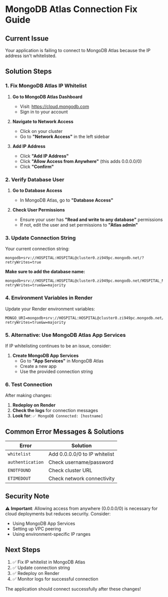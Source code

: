 # MongoDB Atlas Connection Fix Guide

## Current Issue
Your application is failing to connect to MongoDB Atlas because the IP address isn't whitelisted.

## Solution Steps

### 1. **Fix MongoDB Atlas IP Whitelist**

1. **Go to MongoDB Atlas Dashboard**
   - Visit: https://cloud.mongodb.com
   - Sign in to your account

2. **Navigate to Network Access**
   - Click on your cluster
   - Go to **"Network Access"** in the left sidebar

3. **Add IP Address**
   - Click **"Add IP Address"**
   - Click **"Allow Access from Anywhere"** (this adds 0.0.0.0/0)
   - Click **"Confirm"**

### 2. **Verify Database User**

1. **Go to Database Access**
   - In MongoDB Atlas, go to **"Database Access"**

2. **Check User Permissions**
   - Ensure your user has **"Read and write to any database"** permissions
   - If not, edit the user and set permissions to **"Atlas admin"**

### 3. **Update Connection String**

Your current connection string:
```
mongodb+srv://HOSPITAL:HOSPITAL@cluster0.zi949pc.mongodb.net/?retryWrites=true
```

**Make sure to add the database name:**
```
mongodb+srv://HOSPITAL:HOSPITAL@cluster0.zi949pc.mongodb.net/HOSPITAL_MANAGEMENT_SYSTEM?retryWrites=true&w=majority
```

### 4. **Environment Variables in Render**

Update your Render environment variables:

```
MONGO_URI=mongodb+srv://HOSPITAL:HOSPITAL@cluster0.zi949pc.mongodb.net/HOSPITAL_MANAGEMENT_SYSTEM?retryWrites=true&w=majority
```

### 5. **Alternative: Use MongoDB Atlas App Services**

If IP whitelisting continues to be an issue, consider:

1. **Create MongoDB App Services**
   - Go to **"App Services"** in MongoDB Atlas
   - Create a new app
   - Use the provided connection string

### 6. **Test Connection**

After making changes:

1. **Redeploy on Render**
2. **Check the logs** for connection messages
3. **Look for**: `✅ MongoDB Connected: [hostname]`

## Common Error Messages & Solutions

| Error | Solution |
|-------|----------|
| `whitelist` | Add 0.0.0.0/0 to IP whitelist |
| `authentication` | Check username/password |
| `ENOTFOUND` | Check cluster URL |
| `ETIMEDOUT` | Check network connectivity |

## Security Note

⚠️ **Important**: Allowing access from anywhere (0.0.0.0/0) is necessary for cloud deployments but reduces security. Consider:

- Using MongoDB App Services
- Setting up VPC peering
- Using environment-specific IP ranges

## Next Steps

1. ✅ Fix IP whitelist in MongoDB Atlas
2. ✅ Update connection string
3. ✅ Redeploy on Render
4. ✅ Monitor logs for successful connection

The application should connect successfully after these changes! 